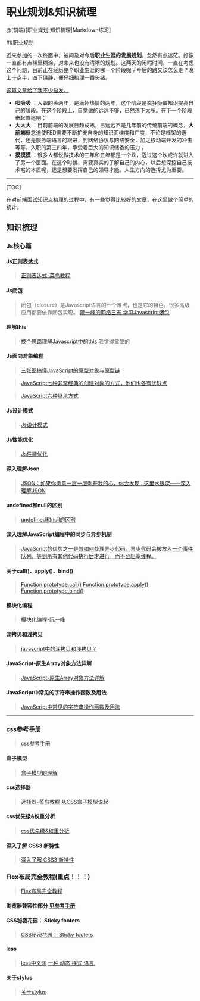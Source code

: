 # 职业规划&知识梳理

@(前端)[职业规划|知识梳理|Markdown练习]

##职业规划

近来参加的一次终面中，被问及对今后**职业生涯的发展规划**，忽然有点迷茫。好像一直都有点稀里糊涂，对未来也没有清晰的规划。这两天的闲暇时间，一直在考虑这个问题，目前正在经历整个职业生涯的哪一个阶段呢？今后的路又该怎么走？晚上十点半，四下俱静，便仔细梳理一番头绪。

[这篇文章给了我不少启发。](http://www.uisdc.com/frontend-engineering-career-planning) 

- **吸吸吸** ：入职的头两年，是满怀热情的两年，这个阶段是疯狂吸取知识提高自己的阶段。在这个阶段上，自觉做的远远不够，已然落下太多。在下一个阶段奋起直追吧；
- **大大大** ：目前前端的发展日趋成熟，已远远不是几年前的传统前端的概念，**大前端**概念迫使FED需要不断扩充自身的知识面维度和广度，不论是框架的迭代，还是服务端语言的跟进，到网络协议与网络安全，加之移动端开发的冲击等等，入职的第三四年，承受着巨大的知识储备的压力；
- **摸摸摸** ：很多人都说做技术的三年和五年都是一个坎，迈过这个坎或许就进入了另一个层面。在这个时候，需要真实的了解自己的内心，以后想深挖自己技术宅的本质呢，还是想要发挥自己的领导才能。人生方向的选择尤为重要。

-------------------

[TOC]


在对前端面试知识点梳理的过程中，有一些觉得比较好的文章，在这里做个简单的统计。

## 知识梳理

### Js核心篇
#### Js正则表达式
>[正则表达式-菜鸟教程](http://www.runoob.com/regexp/regexp-tutorial.html)

#### Js闭包
> 闭包（closure）是Javascript语言的一个难点，也是它的特色，很多高级应用都要依靠闭包实现。 
>  [阮一峰的网络日志 学习Javascript闭包](http://www.ruanyifeng.com/blog/2009/08/learning_javascript_closures.html)

#### 理解this
> [换个思路理解Javascript中的this](https://segmentfault.com/a/1190000010328752)  我觉得蛮酷的

#### Js面向对象编程
>[三张图搞懂JavaScript的原型对象与原型链](https://www.cnblogs.com/shuiyi/p/5305435.html)

> [JavaScript七种非常经典的创建对象的方式，他们也各有优缺点](https://xxxgitone.github.io/2017/06/10/JavaScript%E5%88%9B%E5%BB%BA%E5%AF%B9%E8%B1%A1%E7%9A%84%E4%B8%83%E7%A7%8D%E6%96%B9%E5%BC%8F/)

> [JavaScript六种继承方式](https://xxxgitone.github.io/2017/06/12/JavaScript%E5%85%AD%E7%A7%8D%E7%BB%A7%E6%89%BF%E6%96%B9%E5%BC%8F/)

#### Js设计模式
> [Js设计模式](http://www.cnblogs.com/tugenhua0707/p/5198407.html)

#### Js性能优化
>[ Js性能优化](https://www.cnblogs.com/liyunhua/p/4529086.html)

#### 深入理解Json
>[JSON：如果你愿意一层一层剥开我的心，你会发现...这里水很深——深入理解JSON](https://segmentfault.com/a/1190000008832185)

#### undefined和null的区别
>[undefined和null的区别](http://www.ruanyifeng.com/blog/2014/03/undefined-vs-null.html)

#### 深入理解JavaScript编程中的同步与异步机制
>[JavaScript的优势之一是其如何处理异步代码。异步代码会被放入一个事件队列，等到所有其他代码执行后才进行，而不会阻塞线程。](http://blog.csdn.net/u013063153/article/details/52457307)

#### 关于call()、apply()、bind()
> [Function.prototype.call()](https://developer.mozilla.org/zh-CN/docs/Web/JavaScript/Reference/Global_Objects/Function/call)
[Function.prototype.apply()](https://developer.mozilla.org/zh-CN/docs/Web/JavaScript/Reference/Global_Objects/Function/apply)
[Function.prototype.bind()](https://developer.mozilla.org/zh-CN/docs/Web/JavaScript/Reference/Global_Objects/Function/bind)

#### 模块化编程
> [模块化编程-阮一峰](http://www.ruanyifeng.com/blog/2012/10/javascript_module.html)

#### 深拷贝和浅拷贝
> [javascript中的深拷贝和浅拷贝？](https://www.zhihu.com/question/23031215)

#### JavaScript-原生Array对象方法详解
> [JavaScript-原生Array对象方法详解](http://www.jianshu.com/p/38ab9c687e93)

#### JavaScript中常见的字符串操作函数及用法
>[JavaScript中常见的字符串操作函数及用法](https://www.cnblogs.com/ranzige/p/4475338.html)


--------------------------------------------------------

### css参考手册
>[css参考手册](http://css.doyoe.com/)

#### 盒子模型
>[盒子模型的理解](https://segmentfault.com/a/1190000004528408)

#### css选择器
>[选择器-菜鸟教程](http://www.runoob.com/cssref/css-selectors.html)
>[从CSS盒子模型说起](https://segmentfault.com/a/1190000010154024)

#### css优先级&权重分析
>[css优先级&权重分析](http://www.cnblogs.com/xugang/archive/2010/09/24/1833760.html)

#### 深入了解 CSS3 新特性
>[深入了解 CSS3 新特性](https://www.ibm.com/developerworks/cn/web/1202_zhouxiang_css3/)

### Flex布局完全教程(重点！！！)
>[Flex布局完全教程](https://segmentfault.com/a/1190000008823763)

#### 浏览器兼容性部分  [见参考手册](http://css.doyoe.com/)

#### CSS秘密花园： Sticky footers
>[CSS秘密花园： Sticky footers](https://www.w3cplus.com/css3/css-secrets/sticky-footers.html)

#### less
>[less中文网](http://lesscss.cn/)
>[一种 动态 样式 语言.](http://www.bootcss.com/p/lesscss/)

#### 关于stylus
>[关于stylus](https://www.npmjs.com/package/stylus)


